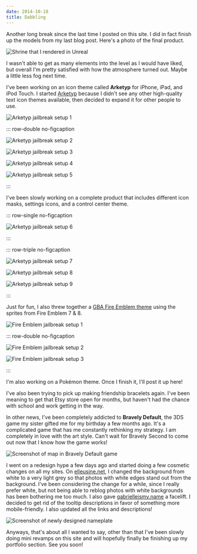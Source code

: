```yaml
---
date: 2014-10-18
title: Dabbling
---
```

Another long break since the last time I posted on this site. I did in fact finish up the models from my last blog post. Here's a photo of the final product.

![Shrine that I rendered in Unreal](2014-10-18-shrine-3.jpg 'Shrine that I rendered in Unreal')

I wasn't able to get as many elements into the level as I would have liked, but overall I'm pretty satisfied with how the atmosphere turned out. Maybe a little less fog next time.

<!--more-->

I've been working on an icon theme called **Arketyp** for iPhone, iPad, and iPod Touch. I started [Arketyp](http://redd.it/2d7ph3) because I didn't see any other high-quality text icon themes available, then decided to expand it for other people to use.

![Arketyp jailbreak setup 1](2014-10-18-arketyp-1.png 'The original setup photos from Reddit')

::: row-double no-figcaption

![Arketyp jailbreak setup 2](2014-10-18-arketyp-2.png 'Arketyp jailbreak setup 2')

![Arketyp jailbreak setup 3](2014-10-18-arketyp-3.png 'Arketyp jailbreak setup 3')

![Arketyp jailbreak setup 4](2014-10-18-arketyp-4.png 'Arketyp jailbreak setup 4')

![Arketyp jailbreak setup 5](2014-10-18-arketyp-5.png 'Arketyp jailbreak setup 5')

:::

I've been slowly working on a complete product that includes different icon masks, settings icons, and a control center theme.

::: row-single no-figcaption

![Arketyp jailbreak setup 6](2014-10-18-arketyp-6.png 'Arketyp jailbreak setup 6')

:::

::: row-triple no-figcaption

![Arketyp jailbreak setup 7](2014-10-18-arketyp-7.png 'Arketyp jailbreak setup 7')

![Arketyp jailbreak setup 8](2014-10-18-arketyp-8.png 'Arketyp jailbreak setup 8')

![Arketyp jailbreak setup 9](2014-10-18-arketyp-9.png 'Arketyp jailbreak setup 9')

:::

Just for fun, I also threw together a [GBA Fire Emblem theme](http://redd.it/2dvcmv) using the sprites from Fire Emblem 7 & 8.

![Fire Emblem jailbreak setup 1](2014-10-18-fire-emblem-1.png 'Setup on Reddit')

::: row-double no-figcaption

![Fire Emblem jailbreak setup 2](2014-10-18-fire-emblem-2.png 'Fire Emblem jailbreak setup 2')

![Fire Emblem jailbreak setup 3](2014-10-18-fire-emblem-3.png 'Fire Emblem jailbreak setup 3')

:::

I'm also working on a Pokémon theme. Once I finish it, I'll post it up here!

I've also been trying to pick up making friendship bracelets again. I've been meaning to get that Etsy store open for months, but haven't had the chance with school and work getting in the way.

In other news, I've been completely addicted to **Bravely Default**, the 3DS game my sister gifted me for my birthday a few months ago. It's a complicated game that has me constantly rethinking my strategy. I am completely in love with the art style. Can't wait for Bravely Second to come out now that I know how the game works!

![Screenshot of map in Bravely Default game](2014-10-18-bravely-default.jpg 'Screenshot of map in Bravely Default game')

I went on a redesign hype a few days ago and started doing a few cosmetic changes on all my sites. On [elleusine.net](htttp://elleusine.net), I changed the background from white to a very light grey so that photos with white edges stand out from the background. I've been considering the change for a while, since I really prefer white, but not being able to reblog photos with white backgrounds has been bothering me too much. I also gave [gabrielleismy.name](http://gabrielleismy.name) a facelift. I decided to get rid of the tooltip descriptions in favor of something more mobile-friendly. I also updated all the links and descriptions!

![Screenshot of newly designed nameplate](2014-10-18-nameplate.png 'Screenshot of newly designed nameplate')

Anyways, that's about all I wanted to say, other than that I've been slowly doing mini revamps on this site and will hopefully finally be finishing up my portfolio section. See you soon!